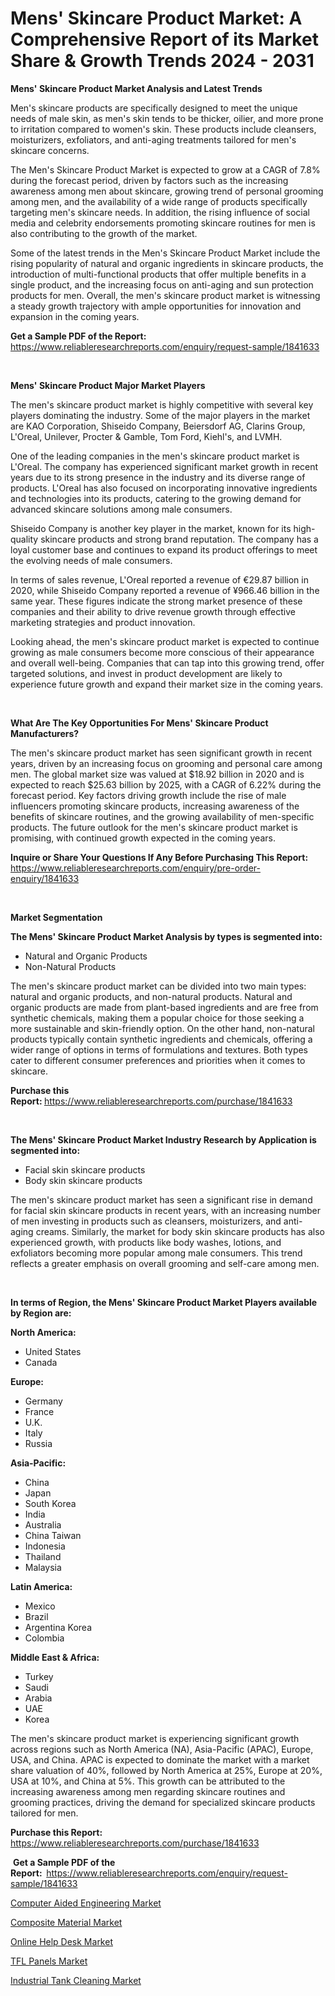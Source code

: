 <p><h1>Mens' Skincare Product Market: A Comprehensive Report of its Market Share & Growth Trends 2024 - 2031</h1></p><p><strong>Mens' Skincare Product Market Analysis and Latest Trends</strong></p>
<p><p>Men's skincare products are specifically designed to meet the unique needs of male skin, as men's skin tends to be thicker, oilier, and more prone to irritation compared to women's skin. These products include cleansers, moisturizers, exfoliators, and anti-aging treatments tailored for men's skincare concerns.</p><p>The Men's Skincare Product Market is expected to grow at a CAGR of 7.8% during the forecast period, driven by factors such as the increasing awareness among men about skincare, growing trend of personal grooming among men, and the availability of a wide range of products specifically targeting men's skincare needs. In addition, the rising influence of social media and celebrity endorsements promoting skincare routines for men is also contributing to the growth of the market.</p><p>Some of the latest trends in the Men's Skincare Product Market include the rising popularity of natural and organic ingredients in skincare products, the introduction of multi-functional products that offer multiple benefits in a single product, and the increasing focus on anti-aging and sun protection products for men. Overall, the men's skincare product market is witnessing a steady growth trajectory with ample opportunities for innovation and expansion in the coming years.</p></p>
<p><strong>Get a Sample PDF of the Report:&nbsp;</strong> <a href="https://www.reliableresearchreports.com/enquiry/request-sample/1841633">https://www.reliableresearchreports.com/enquiry/request-sample/1841633</a></p>
<p>&nbsp;</p>
<p><strong>Mens' Skincare Product Major Market Players</strong></p>
<p><p>The men's skincare product market is highly competitive with several key players dominating the industry. Some of the major players in the market are KAO Corporation, Shiseido Company, Beiersdorf AG, Clarins Group, L'Oreal, Unilever, Procter & Gamble, Tom Ford, Kiehl's, and LVMH.</p><p>One of the leading companies in the men's skincare product market is L'Oreal. The company has experienced significant market growth in recent years due to its strong presence in the industry and its diverse range of products. L'Oreal has also focused on incorporating innovative ingredients and technologies into its products, catering to the growing demand for advanced skincare solutions among male consumers.</p><p>Shiseido Company is another key player in the market, known for its high-quality skincare products and strong brand reputation. The company has a loyal customer base and continues to expand its product offerings to meet the evolving needs of male consumers.</p><p>In terms of sales revenue, L'Oreal reported a revenue of €29.87 billion in 2020, while Shiseido Company reported a revenue of ¥966.46 billion in the same year. These figures indicate the strong market presence of these companies and their ability to drive revenue growth through effective marketing strategies and product innovation.</p><p>Looking ahead, the men's skincare product market is expected to continue growing as male consumers become more conscious of their appearance and overall well-being. Companies that can tap into this growing trend, offer targeted solutions, and invest in product development are likely to experience future growth and expand their market size in the coming years.</p></p>
<p>&nbsp;</p>
<p><strong>What Are The Key Opportunities For Mens' Skincare Product Manufacturers?</strong></p>
<p><p>The men's skincare product market has seen significant growth in recent years, driven by an increasing focus on grooming and personal care among men. The global market size was valued at $18.92 billion in 2020 and is expected to reach $25.63 billion by 2025, with a CAGR of 6.22% during the forecast period. Key factors driving growth include the rise of male influencers promoting skincare products, increasing awareness of the benefits of skincare routines, and the growing availability of men-specific products. The future outlook for the men's skincare product market is promising, with continued growth expected in the coming years.</p></p>
<p><strong>Inquire or Share Your Questions If Any Before Purchasing This Report:</strong> <a href="https://www.reliableresearchreports.com/enquiry/pre-order-enquiry/1841633">https://www.reliableresearchreports.com/enquiry/pre-order-enquiry/1841633</a></p>
<p>&nbsp;</p>
<p><strong>Market Segmentation</strong></p>
<p><strong>The Mens' Skincare Product Market Analysis by types is segmented into:</strong></p>
<p><ul><li>Natural and Organic Products</li><li>Non-Natural Products</li></ul></p>
<p><p>The men's skincare product market can be divided into two main types: natural and organic products, and non-natural products. Natural and organic products are made from plant-based ingredients and are free from synthetic chemicals, making them a popular choice for those seeking a more sustainable and skin-friendly option. On the other hand, non-natural products typically contain synthetic ingredients and chemicals, offering a wider range of options in terms of formulations and textures. Both types cater to different consumer preferences and priorities when it comes to skincare.</p></p>
<p><strong>Purchase this Report:&nbsp;</strong><a href="https://www.reliableresearchreports.com/purchase/1841633">https://www.reliableresearchreports.com/purchase/1841633</a></p>
<p>&nbsp;</p>
<p><strong>The Mens' Skincare Product Market Industry Research by Application is segmented into:</strong></p>
<p><ul><li>Facial skin skincare products</li><li>Body skin skincare products</li></ul></p>
<p><p>The men's skincare product market has seen a significant rise in demand for facial skin skincare products in recent years, with an increasing number of men investing in products such as cleansers, moisturizers, and anti-aging creams. Similarly, the market for body skin skincare products has also experienced growth, with products like body washes, lotions, and exfoliators becoming more popular among male consumers. This trend reflects a greater emphasis on overall grooming and self-care among men.</p></p>
<p>&nbsp;</p>
<p><strong>In terms of Region, the Mens' Skincare Product Market Players available by Region are:</strong></p>
<p>
    <p> <strong> North America: </strong>
        <ul>
            <li>United States</li>
            <li>Canada</li>
        </ul>
        </p> 
    <p> <strong> Europe: </strong>
        <ul>
            <li>Germany</li>
            <li>France</li>
            <li>U.K.</li>
            <li>Italy</li>
            <li>Russia</li>
        </ul>
        </p> 
    <p> <strong> Asia-Pacific: </strong>
        <ul>
            <li>China</li>
            <li>Japan</li>
            <li>South Korea</li>
            <li>India</li>
            <li>Australia</li>
            <li>China Taiwan</li>
            <li>Indonesia</li>
            <li>Thailand</li>
            <li>Malaysia</li>
        </ul>
        </p> 
    <p> <strong> Latin America: </strong>
        <ul>
            <li>Mexico</li>
            <li>Brazil</li>
            <li>Argentina Korea</li>
            <li>Colombia</li>
        </ul>
        </p> 
    <p> <strong> Middle East & Africa: </strong>
        <ul>
            <li>Turkey</li>
            <li>Saudi</li>
            <li>Arabia</li>
            <li>UAE</li>
            <li>Korea</li>
        </ul>
    </p>
    </p>
<p><p>The men's skincare product market is experiencing significant growth across regions such as North America (NA), Asia-Pacific (APAC), Europe, USA, and China. APAC is expected to dominate the market with a market share valuation of 40%, followed by North America at 25%, Europe at 20%, USA at 10%, and China at 5%. This growth can be attributed to the increasing awareness among men regarding skincare routines and grooming practices, driving the demand for specialized skincare products tailored for men.</p></p>
<p><strong>Purchase this Report: </strong><a href="https://www.reliableresearchreports.com/purchase/1841633">https://www.reliableresearchreports.com/purchase/1841633</a></p>
<p>&nbsp;<strong>Get a Sample PDF of the Report:&nbsp;&nbsp;</strong><a href="https://www.reliableresearchreports.com/enquiry/request-sample/1841633">https://www.reliableresearchreports.com/enquiry/request-sample/1841633</a></p>
<p><strong></strong></p>
<p><p><a href="https://medium.com/@nicholasstewart02/analyzing-computer-aided-engineering-market-global-industry-perspective-and-forecast-2024-to-0d64df645360">Computer Aided Engineering Market</a></p><p><a href="https://medium.com/@nicholasstewart02/composite-material-market-analysis-its-cagr-market-segmentation-and-global-industry-overview-729dec39681b">Composite Material Market</a></p><p><a href="https://medium.com/@williammann19/online-help-desk-market-trends-forecast-and-competitive-analysis-to-2031-f5b1864e0273">Online Help Desk Market</a></p><p><a href="https://github.com/danielneavesallisons03mba/Market-Research-Report-List-1/blob/main/tfl-panels-market.md">TFL Panels Market</a></p><p><a href="https://medium.com/@dritasmani2022/industrial-tank-cleaning-market-comprehensive-assessment-by-type-application-and-geography-95afcdfb2cc2">Industrial Tank Cleaning Market</a></p></p>